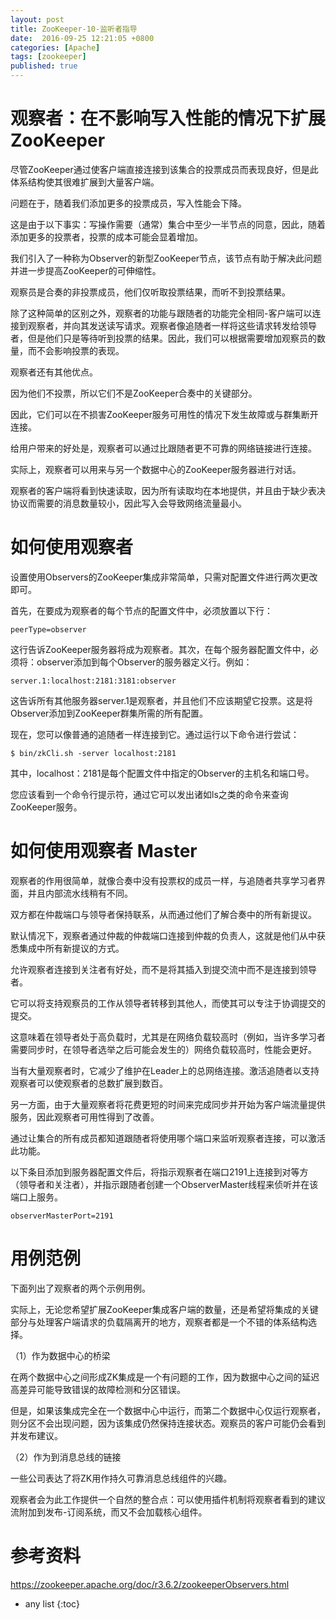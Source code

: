 ```yaml
---
layout: post
title: ZooKeeper-10-监听者指导
date:  2016-09-25 12:21:05 +0800
categories: [Apache]
tags: [zookeeper]
published: true
---
```


# 观察者：在不影响写入性能的情况下扩展ZooKeeper

尽管ZooKeeper通过使客户端直接连接到该集合的投票成员而表现良好，但是此体系结构使其很难扩展到大量客户端。

问题在于，随着我们添加更多的投票成员，写入性能会下降。

这是由于以下事实：写操作需要（通常）集合中至少一半节点的同意，因此，随着添加更多的投票者，投票的成本可能会显着增加。

我们引入了一种称为Observer的新型ZooKeeper节点，该节点有助于解决此问题并进一步提高ZooKeeper的可伸缩性。

观察员是合奏的非投票成员，他们仅听取投票结果，而听不到投票结果。

除了这种简单的区别之外，观察者的功能与跟随者的功能完全相同-客户端可以连接到观察者，并向其发送读写请求。观察者像追随者一样将这些请求转发给领导者，但是他们只是等待听到投票的结果。因此，我们可以根据需要增加观察员的数量，而不会影响投票的表现。

观察者还有其他优点。

因为他们不投票，所以它们不是ZooKeeper合奏中的关键部分。

因此，它们可以在不损害ZooKeeper服务可用性的情况下发生故障或与群集断开连接。

给用户带来的好处是，观察者可以通过比跟随者更不可靠的网络链接进行连接。

实际上，观察者可以用来与另一个数据中心的ZooKeeper服务器进行对话。

观察者的客户端将看到快速读取，因为所有读取均在本地提供，并且由于缺少表决协议而需要的消息数量较小，因此写入会导致网络流量最小。

# 如何使用观察者

设置使用Observers的ZooKeeper集成非常简单，只需对配置文件进行两次更改即可。

首先，在要成为观察者的每个节点的配置文件中，必须放置以下行：

```
peerType=observer
```

这行告诉ZooKeeper服务器将成为观察者。其次，在每个服务器配置文件中，必须将：observer添加到每个Observer的服务器定义行。例如：

```
server.1:localhost:2181:3181:observer
```

这告诉所有其他服务器server.1是观察者，并且他们不应该期望它投票。这是将Observer添加到ZooKeeper群集所需的所有配置。

现在，您可以像普通的追随者一样连接到它。通过运行以下命令进行尝试：

```
$ bin/zkCli.sh -server localhost:2181
```

其中，localhost：2181是每个配置文件中指定的Observer的主机名和端口号。

您应该看到一个命令行提示符，通过它可以发出诸如ls之类的命令来查询ZooKeeper服务。

# 如何使用观察者 Master

观察者的作用很简单，就像合奏中没有投票权的成员一样，与追随者共享学习者界面，并且内部流水线稍有不同。

双方都在仲裁端口与领导者保持联系，从而通过他们了解合奏中的所有新提议。

默认情况下，观察者通过仲裁的仲裁端口连接到仲裁的负责人，这就是他们从中获悉集成中所有新提议的方式。

允许观察者连接到关注者有好处，而不是将其插入到提交流中而不是连接到领导者。

它可以将支持观察员的工作从领导者转移到其他人，而使其可以专注于协调提交的提交。

这意味着在领导者处于高负载时，尤其是在网络负载较高时（例如，当许多学习者需要同步时，在领导者选举之后可能会发生的）网络负载较高时，性能会更好。

当有大量观察者时，它减少了维护在Leader上的总网络连接。激活追随者以支持观察者可以使观察者的总数扩展到数百。

另一方面，由于大量观察者将花费更短的时间来完成同步并开始为客户端流量提供服务，因此观察者可用性得到了改善。

通过让集合的所有成员都知道跟随者将使用哪个端口来监听观察者连接，可以激活此功能。

以下条目添加到服务器配置文件后，将指示观察者在端口2191上连接到对等方（领导者和关注者），并指示跟随者创建一个ObserverMaster线程来侦听并在该端口上服务。

```
observerMasterPort=2191
```

# 用例范例

下面列出了观察者的两个示例用例。

实际上，无论您希望扩展ZooKeeper集成客户端的数量，还是希望将集成的关键部分与处理客户端请求的负载隔离开的地方，观察者都是一个不错的体系结构选择。

（1）作为数据中心的桥梁

在两个数据中心之间形成ZK集成是一个有问题的工作，因为数据中心之间的延迟高差异可能导致错误的故障检测和分区错误。

但是，如果该集成完全在一个数据中心中运行，而第二个数据中心仅运行观察者，则分区不会出现问题，因为该集成仍然保持连接状态。观察员的客户可能仍会看到并发布建议。

（2）作为到消息总线的链接

一些公司表达了将ZK用作持久可靠消息总线组件的兴趣。

观察者会为此工作提供一个自然的整合点：可以使用插件机制将观察者看到的建议流附加到发布-订阅系统，而又不会加载核心组件。

# 参考资料

https://zookeeper.apache.org/doc/r3.6.2/zookeeperObservers.html

* any list
{:toc}